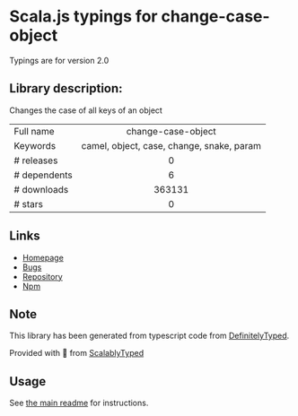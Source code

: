 
# Scala.js typings for change-case-object

Typings are for version 2.0

## Library description:
Changes the case of all keys of an object

|                    |                 |
| ------------------ | :-------------: |
| Full name          | change-case-object |
| Keywords           | camel, object, case, change, snake, param |
| # releases         | 0 |
| # dependents       | 6 |
| # downloads        | 363131 |
| # stars            | 0 |

## Links
- [Homepage](https://github.com/BinaryThumb/change-case-object#readme)
- [Bugs](https://github.com/BinaryThumb/change-case-object/issues)
- [Repository](https://github.com/BinaryThumb/change-case-object)
- [Npm](https://www.npmjs.com/package/change-case-object)
    


## Note
This library has been generated from typescript code from [DefinitelyTyped](https://definitelytyped.org).

Provided with :purple_heart: from [ScalablyTyped](https://github.com/oyvindberg/ScalablyTyped)

## Usage
See [the main readme](../../readme.md) for instructions.


